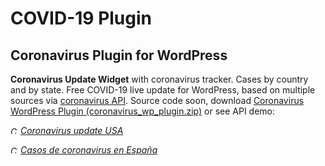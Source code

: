 # COVID-19 Plugin
## Coronavirus Plugin for WordPress ##




**Coronavirus Update Widget** with coronavirus tracker. Cases by country and by state. Free COVID-19 live update for WordPress, based on multiple sources via [coronavirus API](https://api.quarantine.country "Coronavirus API"). Source code soon, download [Coronavirus WordPress Plugin (coronavirus_wp_plugin.zip)](https://github.com/Yatko/COVID-19-Plugin/blob/master/coronavirus_wp_plugin.zip) or see API demo:

*<img src="https://quarantine.country/coronavirus/images/coronavirus.svg" height="12" title="Coronavirus"> [Coronavirus update USA](https://coronavirus.cases.today/usa "Coronavirus USA Cases Today")*

*<img src="https://quarantine.country/coronavirus/images/coronavirus.svg" height="12" title="Coronavirus"> [Casos de coronavirus en España](https://coronavirus.cases.today/spain "Casos confirmados en España y en el mundo")*
